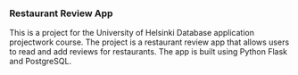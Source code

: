 ### Restaurant Review App

This is a project for the University of Helsinki Database application projectwork course. The project is a restaurant review app that allows users to read and add reviews for restaurants. The app is built using Python Flask and PostgreSQL.